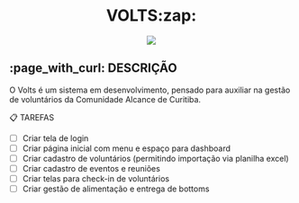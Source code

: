 <h1 align="center"> VOLTS:zap: </h1>
<p align="center">
  <img src="http://img.shields.io/static/v1?label=STATUS&message=EM%20DESENVOLVIMENTO&color=YELLOW&style=flat-square"/>
</p>

<h2>:page_with_curl: DESCRIÇÃO</h2>
<p>O Volts é um sistema em desenvolvimento, pensado para auxiliar na gestão de voluntários da Comunidade Alcance de Curitiba.</p>

:clipboard: TAREFAS
- [ ] Criar tela de login
- [ ] Criar página inicial com menu e espaço para dashboard
- [ ] Criar cadastro de voluntários (permitindo importação via planilha excel)
- [ ] Criar cadastro de eventos e reuniões
- [ ] Criar telas para check-in de voluntários
- [ ] Criar gestão de alimentação e entrega de bottoms
